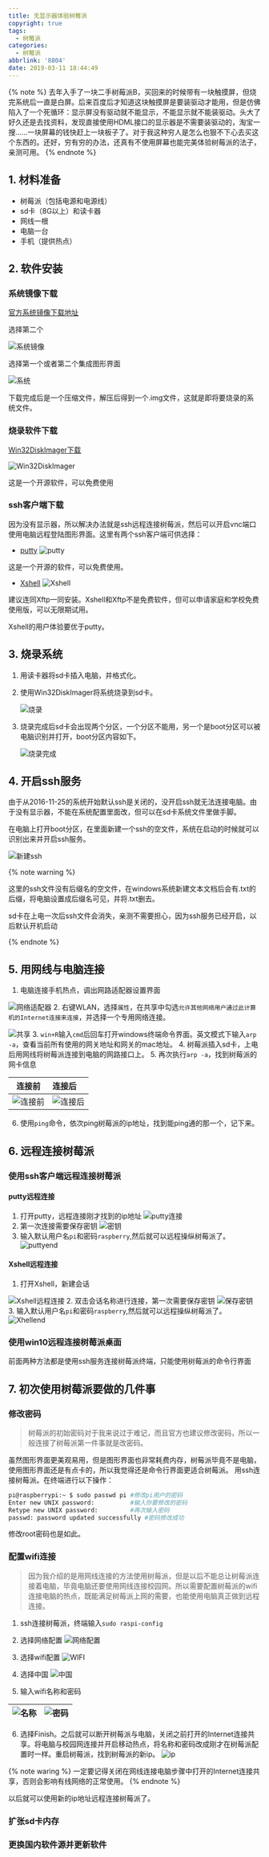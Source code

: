 ```yaml
---
title: 无显示器体验树莓派
copyright: true
tags:
  - 树莓派
categories:
  - 树莓派
abbrlink: '8804'
date: 2019-03-11 18:44:49
---
```


{% note %}
去年入手了一块二手树莓派B，买回来的时候带有一块触摸屏，但烧完系统后一直是白屏。后来百度后才知道这块触摸屏是要装驱动才能用，但是仿佛陷入了一个死循环：显示屏没有驱动就不能显示，不能显示就不能装驱动。头大了好久还是去找资料，发现直接使用HDML接口的显示器是不需要装驱动的，淘宝一搜......一块屏幕的钱快赶上一块板子了。对于我这种穷人是怎么也狠不下心去买这个东西的。还好，穷有穷的办法，还真有不使用屏幕也能完美体验树莓派的法子，亲测可用。
{% endnote %}

<!--more-->

## 1. 材料准备

- 树莓派（包括电源和电源线）
- sd卡（8G以上）和读卡器
- 网线一根
- 电脑一台
- 手机（提供热点）

## 2. 软件安装

### 系统镜像下载

[官方系统镜像下载地址](https://www.raspberrypi.org/downloads/)

选择第二个

![系统镜像](https://i.loli.net/2019/03/11/5c86425a02190.png)

选择第一个或者第二个集成图形界面

![系统](https://i.loli.net/2019/03/11/5c8642e5e85d3.png)

下载完成后是一个压缩文件，解压后得到一个.img文件，这就是即将要烧录的系统文件。

### 烧录软件下载

[Win32DiskImager下载](https://sourceforge.net/projects/win32diskimager/)

![Win32DiskImager](https://i.loli.net/2019/03/11/5c8643f219a63.png)

这是一个开源软件，可以免费使用

### ssh客户端下载

因为没有显示器，所以解决办法就是ssh远程连接树莓派，然后可以开启vnc端口使用电脑远程登陆图形界面。这里有两个ssh客户端可供选择：

- [putty](https://www.chiark.greenend.org.uk/~sgtatham/putty/latest.html)
    ![putty](https://i.loli.net/2019/03/11/5c8645430df79.png)

这是一个开源的软件，可以免费使用。

- [Xshell](https://www.netsarang.com/zh/all-downloads/)
    ![Xshell](https://i.loli.net/2019/03/11/5c8651383a67e.png)

建议连同Xftp一同安装。Xshell和Xftp不是免费软件，但可以申请家庭和学校免费使用版，可以无限期试用。

Xshell的用户体验要优于putty。

## 3. 烧录系统

1. 用读卡器将sd卡插入电脑，并格式化。
2. 使用Win32DiskImager将系统烧录到sd卡。

    ![烧录](https://i.loli.net/2019/03/11/5c867a637a939.png)

3. 烧录完成后sd卡会出现两个分区，一个分区不能用，另一个是boot分区可以被电脑识别并打开，boot分区内容如下。

    ![烧录完成](https://i.loli.net/2019/03/11/5c867c8b44c48.png)

## 4. 开启ssh服务

由于从2016-11-25的系统开始默认ssh是关闭的，没开启ssh就无法连接电脑。由于没有显示器，不能在系统配置里面改，但可以在sd卡系统文件里做手脚。

在电脑上打开boot分区，在里面新建一个ssh的空文件，系统在启动的时候就可以识别出来并开启ssh服务。

![新建ssh](https://i.loli.net/2019/03/11/5c86805ea488c.gif)

{% note warning %}

这里的ssh文件没有后缀名的空文件，在windows系统新建文本文档后会有.txt的后缀，将电脑设置成后缀名可见，并将.txt删去。

sd卡在上电一次后ssh文件会消失，亲测不需要担心，因为ssh服务已经开启，以后默认开机启动

{% endnote %}

## 5. 用网线与电脑连接

1. 电脑连接手机热点，调出网路适配器设置界面

  ![网络适配器](https://i.loli.net/2019/03/12/5c874080e58b4.png)
2. 右键WLAN，选择`属性`，在共享中勾选`允许其他网络用户通过此计算机的Internet连接来连接`，并选择一个专用网络连接。
  
  ![共享](https://i.loli.net/2019/03/12/5c87411786546.gif)
3. `win+R`输入`cmd`后回车打开windows终端命令界面。英文模式下输入`arp -a`，查看当前所有使用的网关地址和网关的mac地址。
4. 树莓派插入sd卡，上电后用网线将树莓派连接到电脑的网路接口上。
5. 再次执行`arp -a`，找到树莓派的网卡信息
  
  | 连接前| 连接后|
  |:-----:|:-----|
  |![连接前](https://i.loli.net/2019/03/12/5c874710ea83d.png)| ![连接后](https://i.loli.net/2019/03/12/5c87474b6b7c3.png)|

6. 使用`ping`命令，依次ping树莓派的ip地址，找到能ping通的那一个，记下来。

## 6. 远程连接树莓派

### 使用ssh客户端远程连接树莓派

#### putty远程连接

1. 打开putty，远程连接刚才找到的ip地址
  ![putty连接](https://i.loli.net/2019/03/12/5c8749189315c.png)
2. 第一次连接需要保存密钥
  ![密钥](https://i.loli.net/2019/03/12/5c8749894376e.png)
3. 输入默认用户名`pi`和密码`raspberry`,然后就可以远程操纵树莓派了。
![puttyend](https://i.loli.net/2019/03/12/5c874d82c9551.png)

#### Xshell远程连接

1. 打开Xshell，新建会话

![Xshell远程连接](https://i.loli.net/2019/03/12/5c874c2292010.png)
2. 双击会话名称进行连接，第一次需要保存密钥
  ![保存密钥](https://i.loli.net/2019/03/12/5c874c718657d.png)
3. 输入默认用户名`pi`和密码`raspberry`,然后就可以远程操纵树莓派了。
![Xhellend](https://i.loli.net/2019/03/12/5c874d322f04c.png)

### 使用win10远程连接树莓派桌面

前面两种方法都是使用ssh服务连接树莓派终端，只能使用树莓派的命令行界面

## 7. 初次使用树莓派要做的几件事

### 修改密码

>树莓派的初始密码对于我来说过于难记，而且官方也建议修改密码，所以一般连接了树莓派第一件事就是改密码。

虽然图形界面更美观易用，但是图形界面也非常耗费内存，树莓派毕竟不是电脑，使用图形界面还是有点卡的，所以我觉得还是命令行界面更适合树莓派。
用ssh连接树莓派。在终端进行以下操作：

```bash
pi@raspberrypi:~ $ sudo passwd pi #修改pi用户的密码
Enter new UNIX password:          #输入你要修改的密码
Retype new UNIX password:         #再次输入密码
passwd: password updated successfully #密码修改成功
```

修改root密码也是如此。

### 配置wifi连接

>因为我介绍的是用网线连接的方法使用树莓派，但是以后不能总让树莓派连接着电脑，毕竟电脑还要使用网线连接校园网。所以需要配置树莓派的wifi连接电脑的热点，既能满足树莓派上网的需要，也能使用电脑真正做到远程连接。

1. ssh连接树莓派，终端输入`sudo raspi-config`
2. 选择网络配置
  ![网络配置](https://i.loli.net/2019/03/12/5c87527858b14.png)

3. 选择wifi配置
   ![WIFI](https://i.loli.net/2019/03/12/5c8752f358f3f.png)

4. 选择中国
   ![中国](https://i.loli.net/2019/03/12/5c87532964e1c.png)

5. 输入wifi名称和密码
  
  |![名称](https://i.loli.net/2019/03/12/5c87539cb8217.png) |![密码](https://i.loli.net/2019/03/12/5c87539cb8217.png) |
   |:---:|:----:|

6. 选择Finish。之后就可以断开树莓派与电脑，关闭之前打开的Internet连接共享。将电脑与校园网连接并开启移动热点，将名称和密码改成刚才在树莓派配置时一样。重启树莓派，找到树莓派的新ip。
   ![ip](https://i.loli.net/2019/03/12/5c8756a349dcc.png)

{% note waring %}
一定要记得关闭在网线连接电脑步骤中打开的Internet连接共享，否则会影响有线网络的正常使用。
{% endnote %}

以后就可以使用新的ip地址远程连接树莓派了。

### 扩张sd卡内存

### 更换国内软件源并更新软件